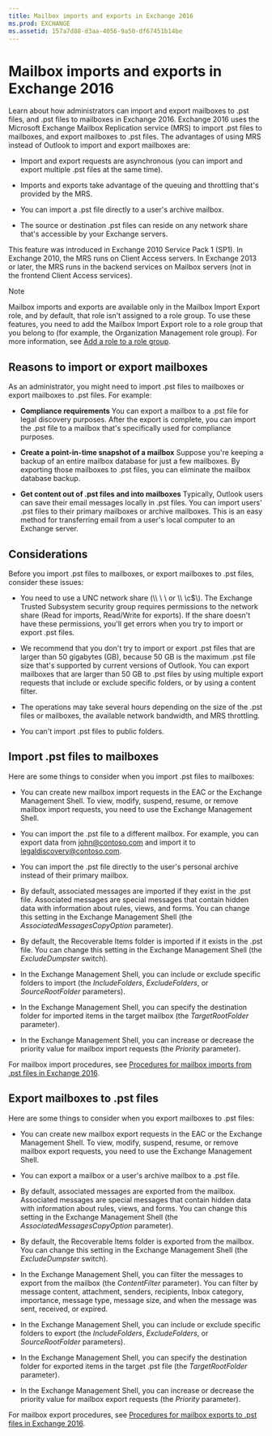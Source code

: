 ```yaml
---
title: Mailbox imports and exports in Exchange 2016
ms.prod: EXCHANGE
ms.assetid: 157a7d88-d3aa-4056-9a50-df67451b14be
---
```



# Mailbox imports and exports in Exchange 2016
Learn about how administrators can import and export mailboxes to .pst files, and .pst files to mailboxes in Exchange 2016.
Exchange 2016 uses the Microsoft Exchange Mailbox Replication service (MRS) to import .pst files to mailboxes, and export mailboxes to .pst files. The advantages of using MRS instead of Outlook to import and export mailboxes are:
  
    
    


- Import and export requests are asynchronous (you can import and export multiple .pst files at the same time).
    
  
- Imports and exports take advantage of the queuing and throttling that's provided by the MRS.
    
  
- You can import a .pst file directly to a user's archive mailbox.
    
  
- The source or destination .pst files can reside on any network share that's accessible by your Exchange servers.
    
  

This feature was introduced in Exchange 2010 Service Pack 1 (SP1). In Exchange 2010, the MRS runs on Client Access servers. In Exchange 2013 or later, the MRS runs in the backend services on Mailbox servers (not in the frontend Client Access services).
  
    
    


> [!NOTE]
> Mailbox imports and exports are available only in the Mailbox Import Export role, and by default, that role isn't assigned to a role group. To use these features, you need to add the Mailbox Import Export role to a role group that you belong to (for example, the Organization Management role group). For more information, see  [Add a role to a role group](manage-role-groups.md#AddRemoveRGRole). 
  
    
    


## Reasons to import or export mailboxes
<a name="Reasons"> </a>

As an administrator, you might need to import .pst files to mailboxes or export mailboxes to .pst files. For example:
  
    
    

- **Compliance requirements** You can export a mailbox to a .pst file for legal discovery purposes. After the export is complete, you can import the .pst file to a mailbox that's specifically used for compliance purposes.
    
  
- **Create a point-in-time snapshot of a mailbox** Suppose you're keeping a backup of an entire mailbox database for just a few mailboxes. By exporting those mailboxes to .pst files, you can eliminate the mailbox database backup.
    
  
- **Get content out of .pst files and into mailboxes** Typically, Outlook users can save their email messages locally in .pst files. You can import users' .pst files to their primary mailboxes or archive mailboxes. This is an easy method for transferring email from a user's local computer to an Exchange server.
    
  

## Considerations
<a name="Pre"> </a>

Before you import .pst files to mailboxes, or export mailboxes to .pst files, consider these issues:
  
    
    

- You need to use a UNC network share (\\\\ _<Server>_\\ _<Share>_\\ or \\\\ _<LocalServerName>_\\c$\\). The Exchange Trusted Subsystem security group requires permissions to the network share (Read for imports, Read/Write for exports). If the share doesn't have these permissions, you'll get errors when you try to import or export .pst files.
    
  
- We recommend that you don't try to import or export .pst files that are larger than 50 gigabytes (GB), because 50 GB is the maximum .pst file size that's supported by current versions of Outlook. You can export mailboxes that are larger than 50 GB to .pst files by using multiple export requests that include or exclude specific folders, or by using a content filter.
    
  
- The operations may take several hours depending on the size of the .pst files or mailboxes, the available network bandwidth, and MRS throttling.
    
  
- You can't import .pst files to public folders.
    
  

## Import .pst files to mailboxes
<a name="Imp"> </a>

Here are some things to consider when you import .pst files to mailboxes:
  
    
    

- You can create new mailbox import requests in the EAC or the Exchange Management Shell. To view, modify, suspend, resume, or remove mailbox import requests, you need to use the Exchange Management Shell.
    
  
- You can import the .pst file to a different mailbox. For example, you can export data from john@contoso.com and import it to legaldiscovery@contoso.com.
    
  
- You can import the .pst file directly to the user's personal archive instead of their primary mailbox.
    
  
- By default, associated messages are imported if they exist in the .pst file. Associated messages are special messages that contain hidden data with information about rules, views, and forms. You can change this setting in the Exchange Management Shell (the  _AssociatedMessagesCopyOption_ parameter).
    
  
- By default, the Recoverable Items folder is imported if it exists in the .pst file. You can change this setting in the Exchange Management Shell (the  _ExcludeDumpster_ switch).
    
  
- In the Exchange Management Shell, you can include or exclude specific folders to import (the  _IncludeFolders_,  _ExcludeFolders_, or  _SourceRootFolder_ parameters).
    
  
- In the Exchange Management Shell, you can specify the destination folder for imported items in the target mailbox (the  _TargetRootFolder_ parameter).
    
  
- In the Exchange Management Shell, you can increase or decrease the priority value for mailbox import requests (the  _Priority_ parameter).
    
  
For mailbox import procedures, see  [Procedures for mailbox imports from .pst files in Exchange 2016](procedures-for-mailbox-imports-from-pst-files-in-exchange-2016.md).
  
    
    

## Export mailboxes to .pst files
<a name="Exp"> </a>

Here are some things to consider when you export mailboxes to .pst files:
  
    
    

- You can create new mailbox export requests in the EAC or the Exchange Management Shell. To view, modify, suspend, resume, or remove mailbox export requests, you need to use the Exchange Management Shell.
    
  
- You can export a mailbox or a user's archive mailbox to a .pst file.
    
  
- By default, associated messages are exported from the mailbox. Associated messages are special messages that contain hidden data with information about rules, views, and forms. You can change this setting in the Exchange Management Shell (the  _AssociatedMessagesCopyOption_ parameter).
    
  
- By default, the Recoverable Items folder is exported from the mailbox. You can change this setting in the Exchange Management Shell (the  _ExcludeDumpster_ switch).
    
  
- In the Exchange Management Shell, you can filter the messages to export from the mailbox (the  _ContentFilter_ parameter). You can filter by message content, attachment, senders, recipients, Inbox category, importance, message type, message size, and when the message was sent, received, or expired.
    
  
- In the Exchange Management Shell, you can include or exclude specific folders to export (the  _IncludeFolders_,  _ExcludeFolders_, or  _SourceRootFolder_ parameters).
    
  
- In the Exchange Management Shell, you can specify the destination folder for exported items in the target .pst file (the  _TargetRootFolder_ parameter).
    
  
- In the Exchange Management Shell, you can increase or decrease the priority value for mailbox export requests (the  _Priority_ parameter).
    
  
For mailbox export procedures, see  [Procedures for mailbox exports to .pst files in Exchange 2016](procedures-for-mailbox-exports-to-pst-files-in-exchange-2016.md).
  
    
    

